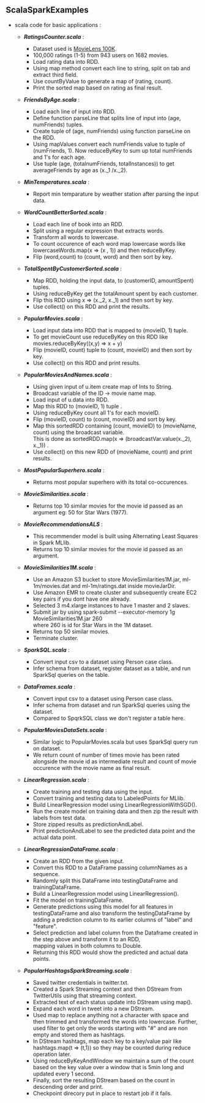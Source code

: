 ## ScalaSparkExamples
 * scala code for basic applications :
   * **_RatingsCounter.scala_** :   
     * Dataset used is [MovieLens 100K](https://grouplens.org/datasets/movielens/100k/).    
     * 100,000 ratings (1-5) from 943 users on 1682 movies.     
     * Load rating data into RDD.  
     * Using map method convert each line to string, split on tab and extract third field.  
     * Use countByValue to generate a map of (rating, count).  
     * Print the sorted map based on rating as final result.   
      
   * **_FriendsByAge.scala_** :
     * Load each line of input into RDD.  
     * Define function parseLine that splits line of input into (age, numFriends) tuples.  
     * Create tuple of (age, numFriends) using function parseLine on the RDD.  
     * Using mapValues convert each numFriends value to tuple of (numFriends, 1). Now reduceByKey to sum up total numFriends and 
       1's for each age.  
     * Use tuple (age, (totalnumFriends, totalInstances)) to get averageFriends by age as (x._1 /x._2).     
    
   * **_MinTemperatures.scala_** :     
     * Report min temparature by weather station after parsing the input data.    
     
   * **_WordCountBetterSorted.scala_** : 
     * Load each line of book into an RDD.  
     * Split using a regular expression that extracts words.  
     * Transform all words to lowercase.  
     * To count occurence of each word map lowercase words like lowercaseWords.map(x => (x , 1)) and then reduceByKey.  
     * Flip (word,count) to (count, word) and then sort by key.  
     
   * **_TotalSpentByCustomerSorted.scala_** : 
     * Map RDD, holding the input data, to (customerID, amountSpent) tuples.  
     * Using reduceByKey get the totalAmount spent by each customer.  
     * Flip this RDD using x => (x._2, x._1) and then sort by key.
     * Use collect() on this RDD and print the results.  
     
   * **_PopularMovies.scala_** : 
     * Load input data into RDD that is mapped to (movieID, 1) tuple.
     * To get movieCount use reduceByKey on this RDD like movies.reduceByKey((x,y) => x + y)
     * Flip (movieID, count) tuple to (count, movieID) and then sort by key.
     * Use collect() on this RDD and print results.

   * **_PopularMoviesAndNames.scala_** :
     * Using given input of u.item create map of Ints to String.   
     * Broadcast variable of the ID -> movie name map.  
     * Load input of u.data into RDD.
     * Map this RDD to (movieID, 1) tuple .  
     * Using reduceByKey count all 1's for each movieID.  
     * Flip (movieID, count) to (count, movieID) and sort by key.  
     * Map this sortedRDD containing (count, movieID) to (movieName, count) using the broadcast variable.   
       This is done as sortedRDD.map(x => (broadcastVar.value(x._2), x._1)) .   
     * Use collect() on this new RDD of (movieName, count) and print results.  
     
   * **_MostPopularSuperhero.scala_** :
     * Returns most popular superhero with its total co-occurences.
   * **_MovieSimilarities.scala_** :
     * Returns top 10 similar movies for the movie id passed as an argument eg: 50 for Star Wars (1977).   
   * **_MovieRecommendationsALS_** :
     * This recommender model is built using Alternating Least Squares in Spark MLlib.
     * Returns top 10 similar movies for the movie id passed as an argument.  
   * **_MovieSimilarities1M.scala_** :
     * Use an Amazon S3 bucket to store MovieSimilarities1M.jar, ml-1m/movies.dat and ml-1m/ratings.dat inside movieJarDir.
     * Use Amazon EMR to create cluster and subsequently create EC2 key pairs if you dont have one already.
     * Selected 3 m4.xlarge instances to have 1 master and 2 slaves.
     * Submit jar by using spark-submit --executor-memory 1g MovieSimilarities1M.jar 260   
       where 260 is id for Star Wars in the 1M dataset.  
     * Returns top 50 similar movies.
     * Terminate cluster.
   * **_SparkSQL.scala_** :  
     * Convert input csv to a dataset using Person case class.
     * Infer schema from dataset, register dataset as a table, and run SparkSql queries on the table.  
   * **_DataFrames.scala_** :
     * Convert input csv to a dataset using Person case class.  
     * Infer schema from dataset and run SparkSql queries using the dataset.  
     * Compared to SpqrkSQL class we don't register a table here.  
   * **_PopularMoviesDataSets.scala_** :
     * Similar logic to PopularMovies.scala but uses SparkSql query run on dataset. 
     * We return count of number of times movie has been rated alongside the movie id as intermediate result and count of 
       movie occurence with the movie name as final result.    
   * **_LinearRegression.scala_** : 
     * Create training and testing data using the input.
     * Convert training and testing data to LabeledPoints for MLlib.
     * Build LinearRegression model using LinearRegressionWithSGD().  
     * Run the create model on training data and then zip the result with labels from test data.  
     * Store zipped results as predictionAndLabel. 
     * Print predictionAndLabel to see the predicted data point and the actual data point.     
   * **_LinearRegressionDataFrame.scala_** :
     * Create an RDD from the given input.
     * Convert this RDD to a DataFrame passing columnNames as a sequence.  
     * Randomly split this DataFrame into testingDataFrame and trainingDataFrame.
     * Build a LinearRegression model using LinearRegression().
     * Fit the model on trainingDataFrame.
     * Generate predictions using this model for all features in testingDataFrame and also transform the testingDataFrame by    
       adding a prediction column to its earlier columns of "label" and "feature".    
     * Select prediction and label column from the Dataframe created in the step above and transform it to an RDD,   
       mapping values in both columns to Double.  
     * Returning this RDD would show the predicted and actual data points.  
   * **_PopularHashtagsSparkStreaming.scala_** :
     * Saved twitter credentials in twitter.txt.  
     * Created a Spark Streaming context and then DStream from TwitterUtils using that streaming context.  
     * Extracted text of each status update into DStream using map().  
     * Expand each word in tweet into a new DStream.  
     * Used map to replace anything not a character with space and then trimmed and transformed the words into lowercase. 
       Further, used filter to get only the words starting with "#" and are non empty and stored them as hashtags.    
     * In DStream hashtags, map each key to a key/value pair like hashtags.map(t => (t,1)) so they may be counted during 
       reduce operation later.  
     * Using reduceByKeyAndWindow we maintain a sum of the count based on the key value over a window that is 5min long and 
       updated every 1 second.  
     * Finally, sort the resulting DStream based on the count in descending order and print.  
     * Checkpoint direcory put in place to restart job if it fails.  
     

